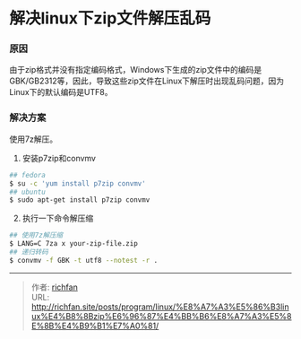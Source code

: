 # 解决linux下zip文件解压乱码

### 原因
由于zip格式并没有指定编码格式，Windows下生成的zip文件中的编码是GBK/GB2312等，因此，导致这些zip文件在Linux下解压时出现乱码问题，因为Linux下的默认编码是UTF8。

<!--more-->

### 解决方案
使用7z解压。

1. 安装p7zip和convmv
```bash
## fedora
$ su -c 'yum install p7zip convmv'
## ubuntu
$ sudo apt-get install p7zip convmv
```

2. 执行一下命令解压缩
```bash
## 使用7z解压缩
$ LANG=C 7za x your-zip-file.zip
## 递归转码
$ convmv -f GBK -t utf8 --notest -r .
```


---

> 作者: [richfan](https://richfan.site/)  
> URL: http://richfan.site/posts/program/linux/%E8%A7%A3%E5%86%B3linux%E4%B8%8Bzip%E6%96%87%E4%BB%B6%E8%A7%A3%E5%8E%8B%E4%B9%B1%E7%A0%81/  


